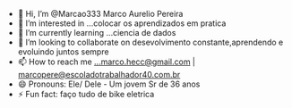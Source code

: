 - 👋 Hi, I’m @Marcao333 Marco Aurelio Pereira 
- 👀 I’m interested in ...colocar os aprendizados em pratica
- 🌱 I’m currently learning ...ciencia de dados
- 💞️ I’m looking to collaborate on desevolvimento constante,aprendendo e evoluindo juntos sempre
- 📫 How to reach me ...marco.hecc@gmail.com | marcopere@escoladotrabalhador40.com.br
- 😄 Pronouns: Ele/ Dele - Um jovem Sr de 36 anos
- ⚡ Fun fact: faço tudo de bike eletrica

<!---
Marcao333/Marcao333 is a ✨ special ✨ repository because its `README.md` (this file) appears on your GitHub profile.
You can click the Preview link to take a look at your changes.
--->
